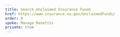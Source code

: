 ```yaml
---
title: Search Unclaimed Insurance Funds
href: https://www.insurance.va.gov/UnclaimedFunds/
order: 8
spoke: Manage Benefits
private: true
---
```

